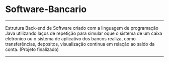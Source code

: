 # Software-Bancario

************************************************************************
Estrutura Back-end de Software criado com a linguagem de programação Java utilizando laços de repetição para simular oque o sistema de um caixa eletronico ou o sistema de aplicativo dos bancos realiza, como transferências, depositos, visualização continua em relação ao saldo da conta. (Projeto finalizado)
************************************************************************

